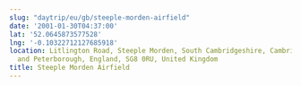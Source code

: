 ```yaml
---
slug: "daytrip/eu/gb/steeple-morden-airfield"
date: '2001-01-30T04:37:00'
lat: '52.0645873577528'
lng: '-0.10322712127685918'
location: Litlington Road, Steeple Morden, South Cambridgeshire, Cambridgeshire, Cambridgeshire
  and Peterborough, England, SG8 0RU, United Kingdom
title: Steeple Morden Airfield
---
```



